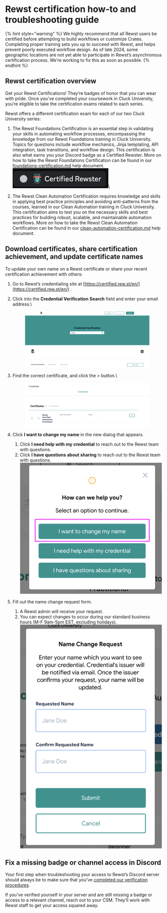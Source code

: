# Rewst certification how-to and troubleshooting guide

{% hint style="warning" %}
We highly recommend that all Rewst users be certified before attempting to build workflows or customize Crates. Completing proper training sets you up to succeed with Rewst, and helps prevent poorly executed workflow design. As of late 2024, some geographic locations are not yet able to participate in Rewst’s asynchronous certification process. We’re working to fix this as soon as possible.&#x20;
{% endhint %}

## Rewst certification overview

Get your Rewst Certifications! They’re badges of honor that you can wear with pride. Once you’ve completed your coursework in Cluck University, you’re eligible to take the certification exams related to each series.

Rewst offers a different certification exam for each of our two Cluck University series:

1. The Rewst Foundations Certification is an essential step in validating your skills in automating workflow processes, encompassing the knowledge from our Rewst Foundations training in Cluck University. Topics for questions include workflow mechanics, Jinja templating, API integration, task transitions, and workflow design. This certification is also what earns you your Discord badge as a Certified Rewster. More on how to take the Rewst Foundations Certification can be found in our [foundations-certification.md](rewst-foundations/foundations-certification.md "mention") help document.\
   ![](../.gitbook/assets/certifiedrooster.png)\

2. The Rewst Clean Automation Certification requires knowledge and skills in applying best practice principles and avoiding anti-patterns from the courses, learned in our Clean Automation training in Cluck University. This certification aims to test you on the necessary skills and best practices for building robust, scalable, and maintainable automation workflows. More on how to take the Rewst Clean Automation Certification can be found in our [clean-automation-certification.md](clean-automation/clean-automation-certification.md "mention") help document.

## Download certificates, share certification achievement, and update certificate names

To update your own name on a Rewst certificate or share your recent certification achievement with others:

1. Go to Rewst’s credentialing site at [https://certified.rew.st/en/](https://certified.rew.st/en/) .
2.  Click into the **Credential Verification** **Search** field and enter your email address.\


    <figure><img src="../.gitbook/assets/certificationsite1.png" alt=""><figcaption></figcaption></figure>
3.  Find the correct certificate, and click the > button.\


    <figure><img src="../.gitbook/assets/Credential1.png" alt=""><figcaption></figcaption></figure>
4. Click **I want to change my name** in the new dialog that appears.
   1. Click **I need help with my credential** to reach out to the Rewst team with questions.
   2. Click **I have questions about sharing** to reach out to the Rewst team with questions.\
      ![](../.gitbook/assets/certificationhelpoptionsmenu.png)
5. Fill out the name change request form.
   1. A Rewst admin will receive your request.
   2. You can expect changes to occur during our standard business hours (M-F 9am-5pm EST, excluding holidays).\
      ![](../.gitbook/assets/namechangerequestscreen.png)

## Fix a missing badge or channel access in Discord

Your first step when troubleshooting your access to Rewst’s Discord server should always be to make sure that you’ve [completed our verification procedures](https://docs.rewst.help/support/roc-support/discord-join-and-verification).

If you’ve verified yourself in your server and are still missing a badge or access to a relevant channel, reach out to your CSM. They’ll work with Rewst staff to get your access squared away.
